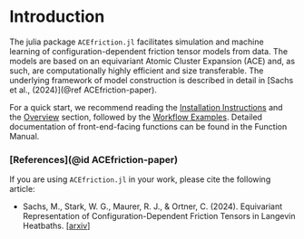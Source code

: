 # Introduction

The julia package `ACEfriction.jl` facilitates simulation and machine learning of configuration-dependent friction tensor models from data. The models are based on an equivariant Atomic Cluster Expansion (ACE) and, as such, are computationally highly efficient and size transferable. The underlying framework of model construction is described in detail in [Sachs et al., (2024)](@ref ACEfriction-paper).  

For a quick start, we recommend reading the [Installation Instructions](installation.md) and the [Overview](overview.md) section, followed by the [Workflow Examples](fitting-eft.md). Detailed documentation of front-end-facing functions can be found in the Function Manual.  


### [References](@id ACEfriction-paper)

If you are using `ACEfriction.jl` in your work, please cite the following article: 

* Sachs, M., Stark, W. G., Maurer, R. J., & Ortner, C. (2024). Equivariant Representation of Configuration-Dependent Friction Tensors in Langevin Heatbaths. [[arxiv]](https://doi.org/10.48550/arXiv.2407.13935)


